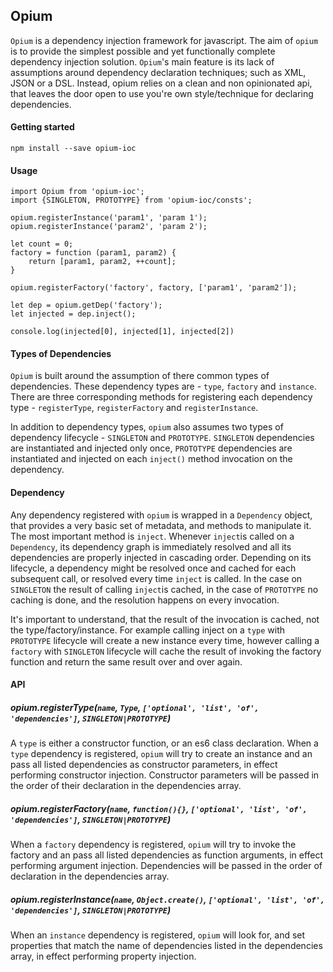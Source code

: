 ## Opium

`Opium` is a dependency injection framework for javascript. The aim of `opium` is to provide the simplest possible and yet functionally complete dependency injection solution.  `Opium`'s main feature is its lack of assumptions around dependency declaration techniques; such as XML, JSON or a DSL. Instead, opium relies on a clean and non opinionated api, that leaves the door open to use you're own style/technique for declaring dependencies.

#### Getting started
`npm install --save opium-ioc`

#### Usage

```
import Opium from 'opium-ioc';
import {SINGLETON, PROTOTYPE} from 'opium-ioc/consts';

opium.registerInstance('param1', 'param 1');
opium.registerInstance('param2', 'param 2');

let count = 0;
factory = function (param1, param2) {
    return [param1, param2, ++count];
}

opium.registerFactory('factory', factory, ['param1', 'param2']);

let dep = opium.getDep('factory');
let injected = dep.inject();

console.log(injected[0], injected[1], injected[2])

```

#### Types of Dependencies

`Opium` is built around the assumption of there common types of dependencies. These dependency types are - `type`,  `factory` and `instance`.  There are three corresponding methods for registering each dependency type - `registerType`, `registerFactory` and `registerInstance`.  

In addition to dependency types, `opium` also assumes two types of dependency lifecycle -  `SINGLETON` and `PROTOTYPE`. `SINGLETON` dependencies are instantiated and injected only once, `PROTOTYPE` dependencies are instantiated and injected on each `inject()` method invocation on the dependency.

#### Dependency

Any dependency registered with `opium` is wrapped in a `Dependency` object, that provides a very basic set of metadata, and methods to manipulate it. The most important method is `inject`. Whenever `inject`is called on a `Dependency`, its dependency graph is immediately resolved and all its dependencies are properly injected in cascading order. Depending on its lifecycle, a dependency might be resolved once and cached for each subsequent call, or resolved every time `inject` is called. In the case on `SINGLETON` the result of calling `inject`is cached, in the case of `PROTOTYPE` no caching is done, and the resolution happens on every invocation. 

It's important to understand, that the result of the invocation is cached, not the type/factory/instance. For example calling inject on a `type` with `PROTOTYPE` lifecycle will create a new instance every time, however calling a `factory` with `SINGLETON` lifecycle will cache the result of invoking the factory function and return the same result over and over again. 

#### API


##### opium.registerType(`name`, `Type`, `['optional', 'list', 'of', 'dependencies']`, `SINGLETON|PROTOTYPE`)

A `type` is either a constructor function, or an es6 class declaration. When a `type` dependency is registered, `opium` will try to create an instance and an pass all listed dependencies as constructor parameters, in effect performing constructor injection. Constructor parameters will be passed in the order of their declaration in the dependencies array.

##### opium.registerFactory(`name`, `function(){}`, `['optional', 'list', 'of', 'dependencies']`, `SINGLETON|PROTOTYPE`)

When a `factory` dependency is registered, `opium` will try to invoke the factory and an pass all listed dependencies as function arguments, in effect performing argument injection.  Dependencies will be passed in the order of declaration in the dependencies array.

##### opium.registerInstance(`name`, `Object.create()`, `['optional', 'list', 'of', 'dependencies']`, `SINGLETON|PROTOTYPE`)

When an `instance` dependency is registered, `opium` will look for, and set properties that match the name of dependencies listed in the dependencies array, in effect performing property injection. 

